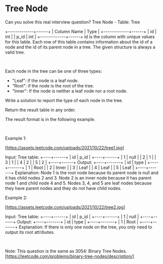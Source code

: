 # Tree Node

Can you solve this real interview question? Tree Node - Table: Tree


+-------------+------+
| Column Name | Type |
+-------------+------+
| id          | int  |
| p_id        | int  |
+-------------+------+
id is the column with unique values for this table.
Each row of this table contains information about the id of a node and the id of its parent node in a tree.
The given structure is always a valid tree.


 

Each node in the tree can be one of three types:

 * "Leaf": if the node is a leaf node.
 * "Root": if the node is the root of the tree.
 * "Inner": If the node is neither a leaf node nor a root node.

Write a solution to report the type of each node in the tree.

Return the result table in any order.

The result format is in the following example.

 

Example 1:

[https://assets.leetcode.com/uploads/2021/10/22/tree1.jpg]


Input: 
Tree table:
+----+------+
| id | p_id |
+----+------+
| 1  | null |
| 2  | 1    |
| 3  | 1    |
| 4  | 2    |
| 5  | 2    |
+----+------+
Output: 
+----+-------+
| id | type  |
+----+-------+
| 1  | Root  |
| 2  | Inner |
| 3  | Leaf  |
| 4  | Leaf  |
| 5  | Leaf  |
+----+-------+
Explanation: 
Node 1 is the root node because its parent node is null and it has child nodes 2 and 3.
Node 2 is an inner node because it has parent node 1 and child node 4 and 5.
Nodes 3, 4, and 5 are leaf nodes because they have parent nodes and they do not have child nodes.


Example 2:

[https://assets.leetcode.com/uploads/2021/10/22/tree2.jpg]


Input: 
Tree table:
+----+------+
| id | p_id |
+----+------+
| 1  | null |
+----+------+
Output: 
+----+-------+
| id | type  |
+----+-------+
| 1  | Root  |
+----+-------+
Explanation: If there is only one node on the tree, you only need to output its root attributes.


 

Note: This question is the same as 3054: Binary Tree Nodes. [https://leetcode.com/problems/binary-tree-nodes/description/]